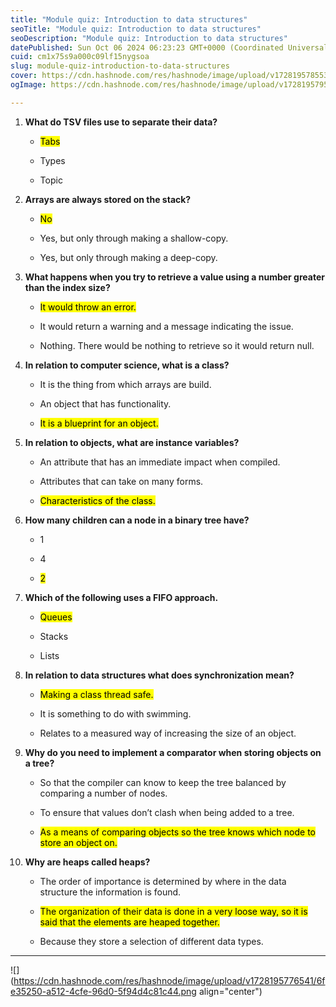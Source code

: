 ```yaml
---
title: "Module quiz: Introduction to data structures"
seoTitle: "Module quiz: Introduction to data structures"
seoDescription: "Module quiz: Introduction to data structures"
datePublished: Sun Oct 06 2024 06:23:23 GMT+0000 (Coordinated Universal Time)
cuid: cm1x75s9a000c09lf15nygsoa
slug: module-quiz-introduction-to-data-structures
cover: https://cdn.hashnode.com/res/hashnode/image/upload/v1728195785537/630c58cc-b387-471c-8b23-28c33e6c4d32.png
ogImage: https://cdn.hashnode.com/res/hashnode/image/upload/v1728195795241/f3b7e00a-b4ab-4ad9-b102-e8c611fc16a6.png

---
```


1. **What do TSV files use to separate their data?**
    
    * <mark>Tabs</mark>
        
    * Types
        
    * Topic
        
2. **Arrays are always stored on the stack?**
    
    * <mark>No</mark>
        
    * Yes, but only through making a shallow-copy.
        
    * Yes, but only through making a deep-copy.
        
3. **What happens when you try to retrieve a value using a number greater than the index size?**
    
    * <mark>It would throw an error.</mark>
        
    * It would return a warning and a message indicating the issue.
        
    * Nothing. There would be nothing to retrieve so it would return null.
        
4. **In relation to computer science, what is a class?**
    
    * It is the thing from which arrays are build.
        
    * An object that has functionality.
        
    * <mark>It is a blueprint for an object.</mark>
        
5. **In relation to objects, what are instance variables?**
    
    * An attribute that has an immediate impact when compiled.
        
    * Attributes that can take on many forms.
        
    * <mark>Characteristics of the class.</mark>
        
6. **How many children can a node in a binary tree have?**
    
    * 1
        
    * 4
        
    * <mark>2</mark>
        
7. **Which of the following uses a FIFO approach.**
    
    * <mark>Queues</mark>
        
    * Stacks
        
    * Lists
        
8. **In relation to data structures what does synchronization mean?**
    
    * <mark>Making a class thread safe.</mark>
        
    * It is something to do with swimming.
        
    * Relates to a measured way of increasing the size of an object.
        
9. **Why do you need to implement a comparator when storing objects on a tree?**
    
    * So that the compiler can know to keep the tree balanced by comparing a number of nodes.
        
    * To ensure that values don’t clash when being added to a tree.
        
    * <mark>As a means of comparing objects so the tree knows which node to store an object on.</mark>
        
10. **Why are heaps called heaps?**
    
    * The order of importance is determined by where in the data structure the information is found.
        
    * <mark>The organization of their data is done in a very loose way, so it is said that the elements are heaped together.</mark>
        
    * Because they store a selection of different data types.
        

---

![](https://cdn.hashnode.com/res/hashnode/image/upload/v1728195776541/6fe35250-a512-4cfe-96d0-5f94d4c81c44.png align="center")